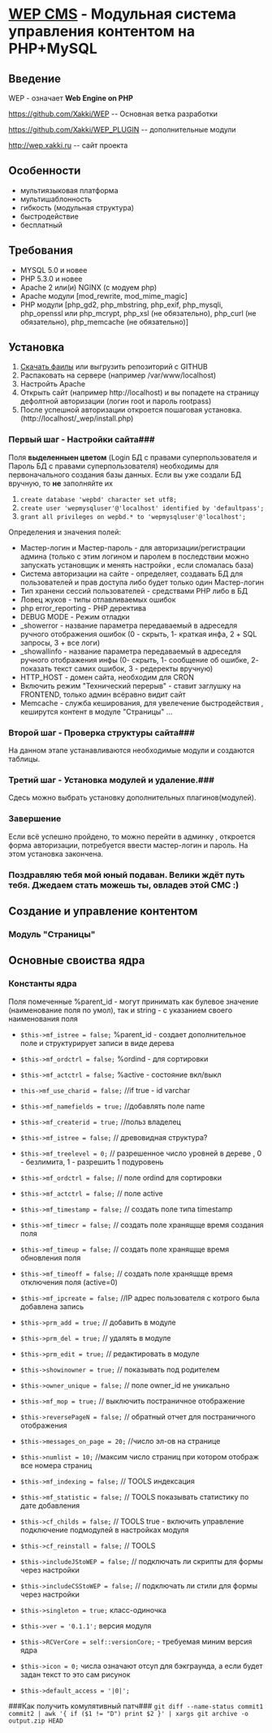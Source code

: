 [WEP CMS](http://wep.xakki.com/) - Модульная система управления контентом на PHP+MySQL
==================================================
Введение
----------
WEP - означает <b>Web Engine on PHP</b>

https://github.com/Xakki/WEP -- Основная ветка разработки

https://github.com/Xakki/WEP_PLUGIN -- дополнительные модули

http://wep.xakki.ru -- сайт проекта

Особенности
-----------
* мультиязыковая платформа
* мультишаблонность
* гибкость (модульная структура)
* быстродействие
* бесплатный

Требования
----------
* MYSQL 5.0 и новее
* PHP 5.3.0 и новее
* Apache 2 или(и) NGINX (с модуем php)
* Apache модули [mod_rewrite, mod_mime_magic]
* PHP модули [php_gd2, php_mbstring, php_exif, php_mysqli, php_openssl или php_mcrypt, php_xsl (не обязательно), php_curl (не обязательно), php_memcache (не обязательно)]

Установка
---------
1. [Скачать фаилы](https://github.com/Xakki/WEP/zipball/master) или выгрузить репозиторий c GITHUB  <br/>
2. Распаковать на сервере (например /var/www/localhost) <br/>
3. Настройть Apache <br/>
4. Открыть сайт (например http://localhost) и вы попадете на страницу дефолтной авторизации (логин root и пароль rootpass) <br/>
5. После успешной авторизации откроется пошаговая установка.(http://localhost/_wep/install.php)<br/>

### Первый шаг - Настройки сайта###
Поля <b>выделенныен цветом</b> (Login БД с правами суперпользователя и Пароль БД с правами суперпользователя) необходимы для первоначального создания базы данных. Если вы уже создали БД вручную, то <b>не</b> заполняйте их

1. `create database 'wepbd' character set utf8;`
2. `create user 'wepmysqluser'@'localhost' identified by 'defaultpass';`
3. `grant all privileges on wepbd.* to 'wepmysqluser'@'localhost';`

Определения и значения полей:

* Мастер-логин и Мастер-пароль - для авторизации/регистрации админа (только с этим логином и паролем в последствии можно запускать установщик и менять настройки , если сломалась база)
* Система авторизации на сайте - определяет, создавать БД для пользователей и прав доступа либо будет только один Мастер-логин
* Тип хранени сессий пользователей - средствами PHP либо в БД
* Ловец жуков - типы отлавливаемых ошибок
* php error_reporting - PHP деректива
* DEBUG MODE - Режим отладки
* _showerror - название параметра передаваемый в адреседля ручного отображения ошибок (0 - скрыть, 1- краткая инфа, 2 + SQL запросы, 3 + все логи)
* _showallinfo - название параметра передаваемый в адреседля ручного отображения инфы (0- скрыть, 1- сообщение об ошибке, 2- показать текст самих ошибок, 3 - редеректы вручную)
* HTTP_HOST - домен сайта, необходим для CRON
* Включить режим "Технический перерыв" - ставит заглушку на FRONTEND, только админ всёравно видит сайт
* Memcache - служба кеширования, для увелечение быстродействия , кеширутся контент в модуле "Страницы"
...

### Второй шаг  - Проверка структуры сайта###
На данном этапе устанавливаются необходимые модули и создаются таблицы.

### Третий шаг - Установка модулей и удаление.###
Сдесь можно выбрать установку дополнительных плагинов(модулей).

### Завершение ###
Если всё успешно пройдено, то можно перейти в админку , откроется форма авторизации, потребуется ввести мастер-логин и пароль. На этом установка закончена.





### Поздравляю тебя мой юный подаван. Велики ждёт путь тебя. Джедаем стать можешь ты, овладев этой СМС :) ###






Создание и управление контентом
-------------------------------

### Модуль "Страницы"


Основные своиства ядра
----------------------

### Константы ядра ###
Поля помеченные %parent_id - могут принимать как булевое значение (наименование поля по умол), так и string - с указанием своего наименования поля
* `$this->mf_istree = false;` %parent_id - создает дополнительное поле и структурирует записи в виде дерева
* `$this->mf_ordctrl = false;` %ordind - для сортировки
* `$this->mf_actctrl = false;` %active - состояние вкл/выкл

* `this->mf_use_charid = false;` //if true - id varchar
* `$this->mf_namefields = true;` //добавлять поле name
* `$this->mf_createrid = true;` //польз владелец
* `$this->mf_istree = false;` // древовидная структура?
* `$this->mf_treelevel = 0;` // разрешенное число уровней в дереве , 0 - безлимита, 1 - разрешить 1 подуровень
* `$this->mf_ordctrl = false;` // поле ordind для сортировки
* `$this->mf_actctrl = false;` // поле active
* `$this->mf_timestamp = false;` // создать поле  типа timestamp
* `$this->mf_timecr = false;` // создать поле хранящще время создания поля
* `$this->mf_timeup = false;` // создать поле хранящще время обновления поля
* `$this->mf_timeoff = false;` // создать поле хранящще время отключения поля (active=0)
* `$this->mf_ipcreate = false;` //IP адрес пользователя с котрого была добавлена запись
* `$this->prm_add = true;` // добавить в модуле
* `$this->prm_del = true;` // удалять в модуле
* `$this->prm_edit = true;` // редактировать в модуле
* `$this->showinowner = true;` // показывать под родителем
* `$this->owner_unique = false;` // поле owner_id не уникально
* `$this->mf_mop = true;` // выключить постраничное отображение
* `$this->reversePageN = false;` // обратный отчет для постраничного отображения
* `$this->messages_on_page = 20;` //число эл-ов на странице
* `$this->numlist = 10;` //максим число страниц при котором отображ все номера страниц
* `$this->mf_indexing = false;` // TOOLS индексация
* `$this->mf_statistic = false;` // TOOLS показывать  статистику по дате добавления
* `$this->cf_childs = false;` // TOOLS true - включить управление подключение подмодулей в настройках модуля
* `$this->cf_reinstall = false;` // TOOLS
* `$this->includeJStoWEP = false;` // подключать ли скрипты для формы через настройки
* `$this->includeCSStoWEP = false;` // подключать ли стили для формы через настройки
* `$this->singleton = true;`  класс-одиночка
* `$this->ver = '0.1.1';`  версия модуля
* `$this->RCVerCore = self::versionCore;` - требуемая миним версия ядра
* `$this->icon = 0;`  числа  означают отсуп для бэкграунда, а если будет задан текст то это сам рисунок
* `$this->default_access = '|0|';`



###Как получить комулятивный патч###
`git diff --name-status commit1 commit2 | awk '{ if ($1 != "D") print $2 }' | xargs git archive -o output.zip HEAD`